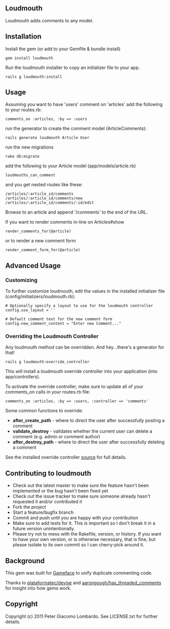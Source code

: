 ## Loudmouth


Loudmouth adds comments to any model.

## Installation

Install the gem (or add to your Gemfile & bundle install)

    gem install loudmouth
    
Run the loudmouth installer to copy an initializer file to your app.

    rails g loudmouth:install
    
## Usage

Assuming you want to have 'users' comment on 'articles' add the following to your routes.rb:

    comments_on :articles, :by => :users

run the generator to create the comment model (ArticleComments):

    rails generate loudmouth Article User
    
run the new migrations

    rake db:migrate
    
add the following to your Article model (app/models/article.rb)

    loudmouths_can_comment
    
and you get nested routes like these:

    /articles/:article_id/comments
    /articles/:article_id/comments/new
    /articles/:article_id/comments/:id/edit

Browse to an article and append '/comments' to the end of the URL.

If you want to render comments in-line on Articles#show

    render_comments_for(@article)
    
or to render a new comment form

    render_comment_form_for(@article)
    
## Advanced Usage

### Customizing

To further customize loudmouth, edit the values in the installed initializer file (config/initializers/loudmouth.rb):

    # Optionally specify a layout to use for the loudmouth controller
    config.use_layout = ''

    # Default comment text for the new comment form
    config.new_comment_content = "Enter new Comment..."

### Overriding the Loudmouth Controller

Any loudmouth method can be overridden.  And hey...there's a generator for that!

    rails g loudmouth:override_controller
    
This will install a loudmouth override controller into your application (into app/controllers).

To activate the override controller, make sure to update all of your comments_on calls in your routes.rb file:

    comments_on :articles, :by => :users, :controller => 'comments'

Some common functions to override:

* **after\_create\_path** - where to direct the user after successfully posting a comment
* **validate\_destroy** - validates whether the current user can delete a comment (e.g. admin or comment author)
* **after\_destroy\_path** - where to direct the user after successfully deleting a comment

See the installed override controller [source](https://github.com/pglombardo/loudmouth/blob/master/lib/generators/loudmouth/templates/comments_controller.rb) for full details.

## Contributing to loudmouth
 
* Check out the latest master to make sure the feature hasn't been implemented or the bug hasn't been fixed yet
* Check out the issue tracker to make sure someone already hasn't requested it and/or contributed it
* Fork the project
* Start a feature/bugfix branch
* Commit and push until you are happy with your contribution
* Make sure to add tests for it. This is important so I don't break it in a future version unintentionally.
* Please try not to mess with the Rakefile, version, or history. If you want to have your own version, or is otherwise necessary, that is fine, but please isolate to its own commit so I can cherry-pick around it.

## Background

This gem was built for [Gameface](http://g.ameface.com) to unify duplicate commenting code.

Thanks to [plataformatec/devise](https://github.com/plataformatec/devise) and [aarongough/has\_threaded\_comments](https://github.com/aarongough/has_threaded_comments) for insight into how gems work.

## Copyright

Copyright (c) 2011 Peter Giacomo Lombardo. See LICENSE.txt for
further details.

